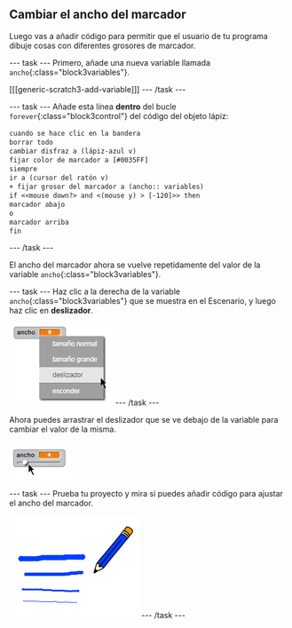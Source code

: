 ## Cambiar el ancho del marcador

Luego vas a añadir código para permitir que el usuario de tu programa dibuje cosas con diferentes grosores de marcador.

\--- task \--- Primero, añade una nueva variable llamada `ancho`{:class="block3variables"}.

[[[generic-scratch3-add-variable]]] \--- /task \---

\--- task \--- Añade esta línea **dentro** del bucle `forever`{:class="block3control"} del código del objeto lápiz:

```blocks3
cuando se hace clic en la bandera
borrar todo
cambiar disfraz a (lápiz-azul v)
fijar color de marcador a [#0035FF]
siempre
ir a (cursor del ratón v)
+ fijar grosor del marcador a (ancho:: variables)
if <<mouse down?> and <(mouse y) > [-120]>> then
marcador abajo
o
marcador arriba
fin
```

\--- /task \---

El ancho del marcador ahora se vuelve repetidamente del valor de la variable `ancho`{:class="block3variables"}.

\--- task \--- Haz clic a la derecha de la variable `ancho`{:class="block3variables"} que se muestra en el Escenario, y luego haz clic en **deslizador**.

![screenshot](images/paint-slider.png) \--- /task \---

Ahora puedes arrastrar el deslizador que se ve debajo de la variable para cambiar el valor de la misma.

![screenshot](images/paint-slider-change.png)

\--- task \--- Prueba tu proyecto y mira si puedes añadir código para ajustar el ancho del marcador.

![screenshot](images/paint-width-test.png) \--- /task \---
